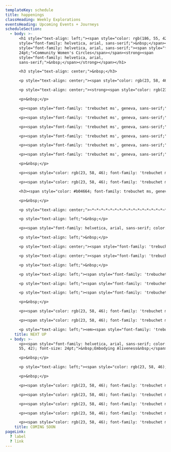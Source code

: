 ```yaml
---
templateKey: schedule
title: happenings
classHeading: Weekly Explorations
eventsHeading: Upcoming Events + Journeys
scheduleSection:
  - body: >-
      <h1 style="text-align: left;"><span style="color: rgb(186, 55, 42);"><span
      style="font-family: helvetica, arial, sans-serif;">&nbsp;</span><span
      style="font-family: helvetica, arial, sans-serif;"><span style="font-size:
      24pt;">Community Women's Circles</span></span><strong><span
      style="font-family: helvetica, arial,
      sans-serif;">&nbsp;</span></strong></span></h1>

      <h3 style="text-align: center;">&nbsp;</h3>

      <p style="text-align: center;"><span style="color: rgb(23, 58, 46); font-family: 'trebuchet ms', geneva, sans-serif; font-size: 18pt;">BE:ing</span></p>

      <p style="text-align: center;"><strong><span style="color: rgb(23, 58, 46); font-family: 'trebuchet ms', geneva, sans-serif; font-size: 12pt;">A Community Ritual for Black Women + Women of Colour&nbsp;</span></strong></p>

      <p>&nbsp;</p>

      <p><span style="font-family: 'trebuchet ms', geneva, sans-serif;">Come and enjoy</span></p>

      <p><span style="font-family: 'trebuchet ms', geneva, sans-serif;">✨Individual + Collective Inquiry⁠</span></p>

      <p><span style="font-family: 'trebuchet ms', geneva, sans-serif;">✨Guided + Intuitive Movement⁠</span></p>

      <p><span style="font-family: 'trebuchet ms', geneva, sans-serif;">✨Resourcing Meditation</span></p>

      <p><span style="font-family: 'trebuchet ms', geneva, sans-serif;">✨Radical Rest⁠</span></p>

      <p><span style="font-family: 'trebuchet ms', geneva, sans-serif;">✨Healing Soundscapes</span></p>

      <p>&nbsp;</p>

      <p><span style="color: rgb(23, 58, 46); font-family: 'trebuchet ms', geneva, sans-serif;">When:<strong>&nbsp; Sunday, 19th January | 12:30- 14:30</strong></span></p>

      <p><span style="color: rgb(23, 58, 46); font-family: 'trebuchet ms', geneva, sans-serif;">Where:<strong> Yoga Reclaimed</strong></span></p>

      <h3><span style="color: #b04664; font-family: trebuchet ms, geneva, sans-serif;">Booking coming soon</span></h3>

      <p>&nbsp;</p>

      <p style="text-align: center;">~*~*~*~*~*~*~*~*~*~*~*~*~*~*~*~*~*~*~*~</p>

      <p style="text-align: left;">&nbsp;</p>

      <p><span style="font-family: helvetica, arial, sans-serif; color: rgb(186, 55, 42); font-size: 24pt;">Spring Weekend Retreat</span></p>

      <p style="text-align: left;">&nbsp;</p>

      <p style="text-align: center;"><span style="font-family: 'trebuchet ms', geneva, sans-serif; color: rgb(23, 58, 46); font-size: 18pt;"><strong><em>Moving into a New Season</em></strong></span></p>

      <p style="text-align: center;"><span style="font-family: 'trebuchet ms', geneva, sans-serif; color: rgb(23, 58, 46);"><strong><em>Stepping out with Intention.</em></strong></span></p>

      <p style="text-align: left;">&nbsp;</p>

      <p style="text-align: left;"><span style="font-family: 'trebuchet ms', geneva, sans-serif; color: rgb(23, 58, 46);">Pisces season marks the end of the zodiac cycle and invites us to pause and reflect inward, before moving into the expansive newness of Spring.</span></p>

      <p style="text-align: left;"><span style="font-family: 'trebuchet ms', geneva, sans-serif; color: rgb(23, 58, 46);">Join me and OYA Retreats to orient to what is present for you at this transition. You are invited to share in the transformational magic of Sisterhood. There will be space for intuiting and attun</span><span style="color: rgb(23, 58, 46); font-family: 'trebuchet ms', geneva, sans-serif;">ing</span><span style="color: rgb(23, 58, 46); font-family: 'trebuchet ms', geneva, sans-serif;"> with your</span><span style="color: rgb(23, 58, 46); font-family: 'trebuchet ms', geneva, sans-serif;"> heart-centred values, to anchor you in alignment with your life's vision.&nbsp;</span></p>

      <p style="text-align: left;"><span style="font-family: 'trebuchet ms', geneva, sans-serif;"><a href="https://www.oyaretreats.com/retreats/moving-into-a-new-season" target="_blank" rel="noopener"><strong><span style="color: rgb(176, 70, 100);">Read more and book here</span></strong></a></span></p>

      <p>&nbsp;</p>

      <p><span style="color: rgb(23, 58, 46); font-family: 'trebuchet ms', geneva, sans-serif;">When:<strong>&nbsp; Friday 10th - Sunday 12th March 2023</strong></span></p>

      <p><span style="color: rgb(23, 58, 46); font-family: 'trebuchet ms', geneva, sans-serif;">Where:<strong> Fair Oak Farm, East Sussex</strong></span></p>

      <p style="text-align: left;"><em><span style="font-family: 'trebuchet ms', geneva, sans-serif; color: rgb(23, 58, 46);">This is a collaboration with OYA Retreats.</span></em></p>
    title: NEXT UP
  - body: >-
      <p><span style="font-family: helvetica, arial, sans-serif; color: rgb(186,
      55, 42); font-size: 24pt;">&nbsp;Embodying Aliveness&nbsp;</span></p>

      <p>&nbsp;</p>

      <p style="text-align: left;"><span style="color: rgb(23, 58, 46); font-family: 'trebuchet ms', geneva, sans-serif;"><strong>A Collective Self-Care &amp; Empowerment Journey </strong></span></p>

      <p>&nbsp;</p>

      <p><span style="color: rgb(23, 58, 46); font-family: 'trebuchet ms', geneva, sans-serif;">Embodying Aliveness is a rite of passage created for Black Women and Women of Colour, who seek an intentional space and time to experience more ease and joy in your life.&nbsp;</span></p>

      <p><span style="color: rgb(23, 58, 46); font-family: 'trebuchet ms', geneva, sans-serif;">Join this collective self-care and empowerment journey to explore embodied heart-centred practice through self-inquiry, movement, breath awareness, creative expression and deep rest.</span></p>

      <p><span style="color: rgb(23, 58, 46); font-family: 'trebuchet ms', geneva, sans-serif;">Here you belong, you are seen, heard and celebrated, just as you are. Together we&rsquo;ll create a compassionate and caring community that bears witness to our collective and individual journeys. Each of us giving the other permission to show up, authentically and unapologetically.&nbsp;</span></p>

      <p><span style="color: rgb(23, 58, 46); font-family: 'trebuchet ms', geneva, sans-serif;">Women have gathered like this for millenia. This is a radical act in today&rsquo;s world where our minds are overloaded, our bodies marginalised and our emotional wounds neglected. </span></p>

      <p><span style="color: rgb(23, 58, 46); font-family: 'trebuchet ms', geneva, sans-serif;">This is an invitation to re-member the old ways, to navigate new days, exploring your resource and capacity, to be with the full spectrum of what it feels to be You, Alive, here, now.</span></p>
    title: COMING SOON
pageLink:
  ? label
  ? link
---
```

